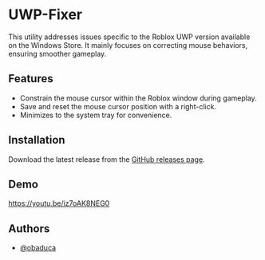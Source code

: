 # UWP-Fixer

This utility addresses issues specific to the Roblox UWP version available on the Windows Store. It mainly focuses on correcting mouse behaviors, ensuring smoother gameplay.
## Features

- Constrain the mouse cursor within the Roblox window during gameplay.
- Save and reset the mouse cursor position with a right-click.
- Minimizes to the system tray for convenience.


## Installation

Download the latest release from the [GitHub releases page](https://github.com/obaduca/UWP-Fixer/releases).
## Demo

https://youtu.be/iz7oAK8NEG0
## Authors

- [@obaduca](https://www.github.com/obaduca)
